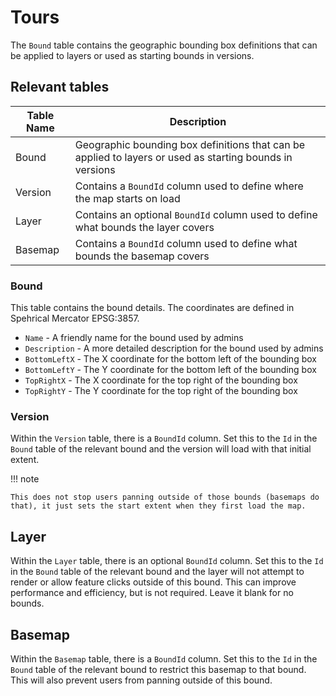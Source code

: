 # Tours

The `Bound` table contains the geographic bounding box definitions that can be applied to layers or used as starting bounds in versions.

## Relevant tables

| Table Name                        | Description                          |
| --------------------------------- | ------------------------------------ |
| Bound                             | Geographic bounding box definitions that can be applied to layers or used as starting bounds in versions |
| Version                           | Contains a `BoundId` column used to define where the map starts on load |
| Layer                             | Contains an optional `BoundId` column used to define what bounds the layer covers |
| Basemap                             | Contains a `BoundId` column used to define what bounds the basemap covers |

### Bound

This table contains the bound details. The coordinates are defined in Spehrical Mercator EPSG:3857.

- `Name` - A friendly name for the bound used by admins
- `Description` - A more detailed description for the bound used by admins
- `BottomLeftX` - The X coordinate for the bottom left of the bounding box
- `BottomLeftY` - The Y coordinate for the bottom left of the bounding box
- `TopRightX` - The X coordinate for the top right of the bounding box
- `TopRightY` - The Y coordinate for the top right of the bounding box

### Version

Within the `Version` table, there is a `BoundId` column. Set this to the `Id` in the `Bound` table of the relevant bound and the version will load with that initial extent. 

!!! note

    This does not stop users panning outside of those bounds (basemaps do that), it just sets the start extent when they first load the map.


## Layer

Within the `Layer` table, there is an optional `BoundId` column. Set this to the `Id` in the `Bound` table of the relevant bound and the layer will not attempt to render or allow feature clicks outside of this bound. This can improve performance and efficiency, but is not required. Leave it blank for no bounds.

## Basemap

Within the `Basemap` table, there is a `BoundId` column. Set this to the `Id` in the `Bound` table of the relevant bound to restrict this basemap to that bound. This will also prevent users from panning outside of this bound. 
